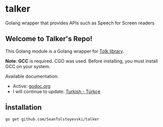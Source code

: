 # talker
 Golang wrapper that provides APIs such as Speech for Screen readers

## Welcome to Talker's Repo!

This Golang module is a Golang wrapper for [Tolk library](https://github.com/dkager/tolk).

**Note**: **GCC** is required. CGO was used. Before installing, you must install GCC on your system.

Available documentation:

*  Active: [godoc.org](https://godoc.org/github.com/SeanTolstoyevski/talker)
* I will continue to update:  [Turkish - Türkçe](https://github.com/SeanTolstoyevski/talker/blob/master/docs/README_tr.rst)

## İnstallation

`go get github.com/SeanTolstoyevski/talker`
